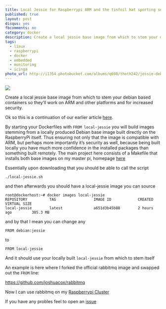 ```yaml
---
title: Local Jessie for Raspberrypi ARM and the tinfoil hat sporting security nuts
published: true
layout: post
disqus: yes
fbcomments: no
category: docker
description: Create a local jessie base image from which to stem your debian based containers so they’ll work on ARM and other platforms and for increased security
tags:
  - linux
  - raspberrypi
  - docker
  - embedded
  - monitoring
  - icinga
photo_url: http://i1354.photobucket.com/albums/q698/thoth242/jessie-debian-sq_zpsj9qciuiz.jpg
---
```


![](http://i1354.photobucket.com/albums/q698/thoth242/debian_jessie_pic_zpsombhouiz.jpg)

Create a local jessie base image from which to stem your debian based containers so they’ll work on ARM and other platforms and for increased security.

Ok so this is a continuation of our earlier article [here](http://joshuacox.github.io/docker/2015/12/13/RaspberryPi-Docker-Cluster-Consul-Swarm/).

By starting your Dockerfiles with `FROM local-jessie` you will build images stemming from a locally produced Debian base image
built directly on the RaspberryPi itself. 
Thus ensuring not only that the image is compatible with ARM,
but perhaps more importantly it’s security as well,
because being built locally you have much more confidence in the installed packages than something built remotely.
The main project here consists of a Makefile that installs both base images on my master pi, homepage [here](http://joshuacox.github.io/local-debian/)

Essentially upon downloading that you should be able to call the script

```
./local-jessie.sh
```

and then afterwards you should have a local-jessie image you can source

```
root@dockerhost:~# docker images local-jessie
REPOSITORY          TAG                 IMAGE ID            CREATED             VIRTUAL SIZE
local-jessie        latest              a651d3b45b88        2 hours ago         305.3 MB
```

and by that I mean  you can change any

```
FROM debian:jessie
```

to

```
FROM local-jessie
```

And it should use your locally built `local-jessie` from which to stem itself

An example is here where I forked the official rabbitmq image and swapped out the `FROM` line:

<https://github.com/joshuacox/rabbitmq>

Now I can use rabbitmq on my [Raspberrypi Cluster](http://joshuacox.github.io/docker/2015/12/13/RaspberryPi-Docker-Cluster-Consul-Swarm/)

If you have any probles feel to open an [issue](https://github.com/joshuacox/local-debian/issues)
